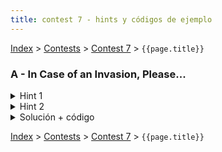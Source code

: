 ```yaml
---
title: contest 7 - hints y códigos de ejemplo
---
```


[Index](../index) > [Contests](../contests) > [Contest 7](../contests#contest-7) > ```{{page.title}}```

### A - In Case of an Invasion, Please...
<details> 
  <summary>Hint 1</summary>
  Intenten una búsqueda binaria sobre la respuesta.
</details>
<details> 
  <summary>Hint 2</summary> 
  En la búsqueda binaria, dado un tiempo tratamos de ver si la respuesta es posible con un problema de flujo máximo, para eso podemos intentar unir lugares a refugios si es posible llegar a ellos en el tiempo, es posible saber si es posible ir a cada refugio en el tiempo sin empeorar la complejidad preprocesando las distancias a los refugios con un Dijkstra.
</details>
<details> 
  <summary>Solución + código</summary>
  Usando los hints anteriores la solución consiste en hacer búsqueda binaria sobre la respuesta y para checkear generamos un grafo para flujo máximo tirando aristas de la fuente a los nodos con su capacidad entregada in aristas de capacidad infinita de los nodos a los refugios que se alcancen en el tiempo de la búsqueda según el dijkstra preprocesado. Si el flujo es igual a la cantidad de personas totales se aprueba la condición. Sin embargo para que pase en tiempo se necesita una optimización extra uniendo aquellas posiciones que pueden llegar a los mismos refugios.
  <a href="https://github.com/BenjaminRubio/CompetitiveProgramming/blob/master/Problems/Kattis/InCaseOfInvasion.cpp">Código de ejemplo</a>
</details>

<!-- <details> 
  <summary>Hint</summary>   
</details>
<details> 
  <summary>Solución + código</summary>
  <a href="">Código de ejemplo</a>
</details> -->

[Index](../index) > [Contests](../contests) > [Contest 7](../contests#contest-7) > ```{{page.title}}```
